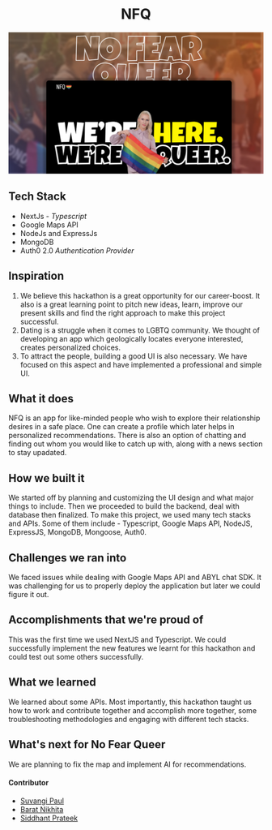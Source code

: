 <h1 align="center">NFQ</h1>

![](./assets/preview.png)

## Tech Stack

- NextJs - *Typescript*
- Google Maps API
- NodeJs and ExpressJs
- MongoDB
- Auth0 2.0 *Authentication Provider*

## Inspiration

1. We believe this hackathon is a great opportunity for our career-boost. It also is a great learning point to pitch new ideas, learn, improve our present skills and find the right approach to make this project successful.
2. Dating is a struggle when it comes to LGBTQ community. We thought of developing an app which geologically locates everyone interested, creates personalized choices.
3. To attract the people, building a good UI is also necessary. We have focused on this aspect and have implemented a professional and simple UI.

## What it does

NFQ is an app for like-minded people who wish to explore their relationship desires in a safe place. One can create a profile which later helps in personalized recommendations. There is also an option of chatting and finding out whom you would like to catch up with, along with a news section to stay upadated.

## How we built it

We started off by planning and customizing the UI design and what major things to include. Then we proceeded to build the backend, deal with database then finalized. To make this project, we used many tech stacks and APIs. Some of them include - Typescript, Google Maps API, NodeJS, ExpressJS, MongoDB, Mongoose, Auth0.

## Challenges we ran into

We faced issues while dealing with Google Maps API and ABYL chat SDK. It was challenging for us to properly deploy the application but later we could figure it out.

## Accomplishments that we're proud of

This was the first time we used NextJS and Typescript. We could successfully implement the new features we learnt for this hackathon and could test out some others successfully. 

## What we learned

We learned about some APIs. Most importantly, this hackathon taught us how to work and contribute together and accomplish more together, some troubleshooting methodologies and engaging with different tech stacks.

## What's next for No Fear Queer

We are planning to fix the map and implement AI for recommendations. 

#### Contributor

- [Suvangi Paul](https://github.com/suvangipaul)
- [Barat Nikhita](https://github.com/nikhitaBarat/)
- [Siddhant Prateek](https://github.com/siddhantprateek)
